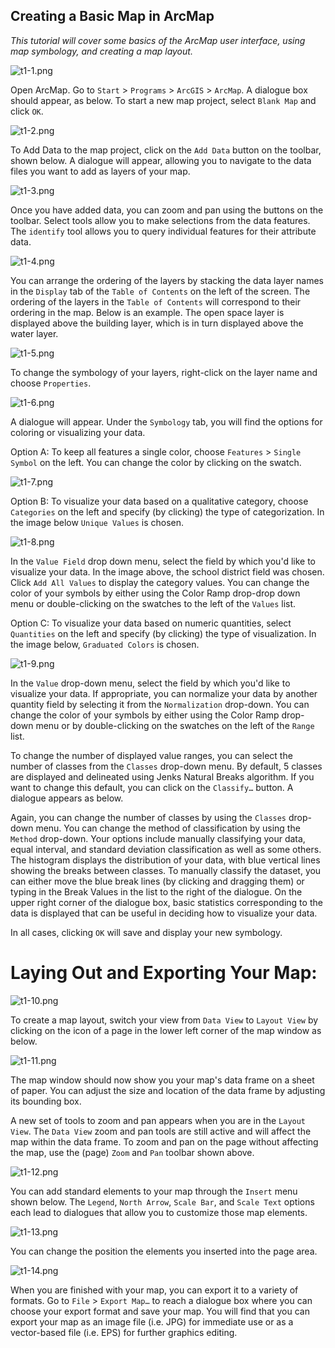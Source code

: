## Creating a Basic Map in ArcMap

*This tutorial will cover some basics of the ArcMap user interface, using map symbology, and creating a map layout.*

![t1-1.png](https://github.com/jai2125/gis_tutorials/blob/master/Images/Tutorial_01/t1_1.PNG)

Open ArcMap. Go to `Start` > `Programs` > `ArcGIS` > `ArcMap`. A dialogue box should appear, as below. To start a new map project, select `Blank Map` and click `OK`.

![t1-2.png](https://github.com/jai2125/gis_tutorials/blob/master/Images/Tutorial_01/t1_2.PNG)

To Add Data to the map project, click on the `Add Data` button on the toolbar, shown below. A dialogue will appear, allowing you to navigate to the data files you want to add as layers of your map.

![t1-3.png](https://github.com/jai2125/gis_tutorials/blob/master/Images/Tutorial_01/t1_3.PNG)

Once you have added data, you can zoom and pan using the buttons on the toolbar. Select tools allow you to make selections from the data features. The `identify` tool allows you to query individual features for their attribute data.

![t1-4.png](https://github.com/jai2125/gis_tutorials/blob/master/Images/Tutorial_01/t1_4.PNG)

You can arrange the ordering of the layers by stacking the data layer names in the `Display` tab of the `Table of Contents` on the left of the screen. The ordering of the layers in the `Table of Contents` will correspond to their ordering in the map. Below is an example. The open space layer is displayed above the building layer, which is in turn displayed above the water layer.

![t1-5.png](https://github.com/jai2125/gis_tutorials/blob/master/Images/Tutorial_01/t1_5.PNG)

To change the symbology of your layers, right-click on the layer name and choose `Properties`.

![t1-6.png](https://github.com/jai2125/gis_tutorials/blob/master/Images/Tutorial_01/t1_6.PNG)

A dialogue will appear. Under the `Symbology` tab, you will find the options for coloring or visualizing your data.

Option A: To keep all features a single color, choose `Features` > `Single Symbol` on the left. You can change the color by clicking on the swatch.

![t1-7.png](https://github.com/jai2125/gis_tutorials/blob/master/Images/Tutorial_01/t1_7.PNG)

Option B: To visualize your data based on a qualitative category, choose `Categories` on the left and specify (by clicking) the type of categorization. In the image below `Unique Values` is chosen.

![t1-8.png](https://github.com/jai2125/gis_tutorials/blob/master/Images/Tutorial_01/t1_8.PNG)

In the `Value Field` drop down menu, select the field by which you'd like to visualize your data. In the image above, the school district field was chosen. Click `Add All Values` to display the category values. You can change the color of your symbols by either using the Color Ramp drop-drop down menu or double-clicking on the swatches to the left of the `Values` list.

Option C: To visualize your data based on numeric quantities, select `Quantities` on the left and specify (by clicking) the type of visualization. In the image below, `Graduated Colors` is chosen.

![t1-9.png](https://github.com/jai2125/gis_tutorials/blob/master/Images/Tutorial_01/t1_9.PNG)

In the `Value` drop-down menu, select the field by which you'd like to visualize your data. If appropriate, you can normalize your data by another quantity field by selecting it from the `Normalization` drop-down. You can change the color of your symbols by either using the Color Ramp drop-down menu or by double-clicking on the swatches on the left of the `Range` list.

To change the number of displayed value ranges, you can select the number of classes from the `Classes` drop-down menu. By default, 5 classes are displayed and delineated using Jenks Natural Breaks algorithm. If you want to change this default, you can click on the `Classify…` button. A dialogue appears as below.

Again, you can change the number of classes by using the `Classes` drop-down menu. You can change the method of classification by using the `Method` drop-down. Your options include manually classifying your data, equal interval, and standard deviation classification as well as some others. The histogram displays the distribution of your data, with blue vertical lines showing the breaks between classes. To manually classify the dataset, you can either move the blue break lines (by clicking and dragging them) or typing in the Break Values in the list to the right of the dialogue. On the upper right corner of the dialogue box, basic statistics corresponding to the data is displayed that can be useful in deciding how to visualize your data.

In all cases, clicking `OK` will save and display your new symbology.

# Laying Out and Exporting Your Map:

![t1-10.png](https://github.com/jai2125/gis_tutorials/blob/master/Images/Tutorial_01/t1_10.PNG)

To create a map layout, switch your view from `Data View` to `Layout View` by clicking on the icon of a page in the lower left corner of the map window as below.

![t1-11.png](https://github.com/jai2125/gis_tutorials/blob/master/Images/Tutorial_01/t1_11.PNG)

The map window should now show you your map's data frame on a sheet of paper. You can adjust the size and location of the data frame by adjusting its bounding box.

A new set of tools to zoom and pan appears when you are in the `Layout View`. The `Data View` zoom and pan tools are still active and will affect the map within the data frame. To zoom and pan on the page without affecting the map, use the (page) `Zoom` and `Pan` toolbar shown above.

![t1-12.png](https://github.com/jai2125/gis_tutorials/blob/master/Images/Tutorial_01/t1_12.PNG)

You can add standard elements to your map through the `Insert` menu shown below. The `Legend`, `North Arrow`, `Scale Bar`, and `Scale Text` options each lead to dialogues that allow you to customize those map elements.

![t1-13.png](https://github.com/jai2125/gis_tutorials/blob/master/Images/Tutorial_01/t1_13.PNG)

You can change the position the elements you inserted into the page area.

![t1-14.png](https://github.com/jai2125/gis_tutorials/blob/master/Images/Tutorial_01/t1_14.PNG)

When you are finished with your map, you can export it to a variety of formats. Go to `File` > `Export Map…` to reach a dialogue box where you can choose your export format and save your map. You will find that you can export your map as an image file (i.e. JPG) for immediate use or as a vector-based file (i.e. EPS) for further graphics editing.
